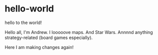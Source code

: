 # hello-world
hello to the world!




Hello all, I'm Andrew. I looooove maps. And Star Wars. Annnnd anything strategy-related (board games especially).



Here I am making changes again!
